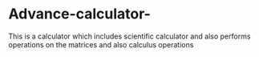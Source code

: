 # Advance-calculator-
This is a calculator which includes scientific calculator and also performs operations on the matrices and also calculus operations
